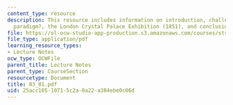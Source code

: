 ```yaml
---
content_type: resource
description: This resource includes information on introduction, challenging the ?textile
  paradigm?, the London Crystal Palace Exhibition (1851), and conclusions.
file: https://ol-ocw-studio-app-production.s3.amazonaws.com/courses/sts-001-technology-in-american-history-spring-2006/25acc10510715c2a8a22a384ebe0c06d_03_01.pdf
file_type: application/pdf
learning_resource_types:
- Lecture Notes
ocw_type: OCWFile
parent_title: Lecture Notes
parent_type: CourseSection
resourcetype: Document
title: 03_01.pdf
uid: 25acc105-1071-5c2a-8a22-a384ebe0c06d
---
```

